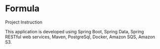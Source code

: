 # Formula
Project Instruction

This application is developed using Spring Boot, Spring Data, Spring RESTful web services, Maven, PostgreSql, Docker, Amazon SQS, Amazon S3.

